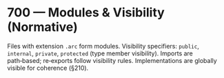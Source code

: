 # 700 — Modules & Visibility (Normative)

Files with extension `.arc` form modules. Visibility specifiers:
`public`, `internal`, `private`, `protected` (type member visibility). Imports
are path‑based; re‑exports follow visibility rules. Implementations are globally
visible for coherence (§210).
